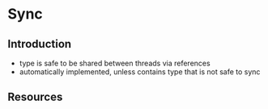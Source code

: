 # Sync



## Introduction

- type is safe to be shared between threads via references
- automatically implemented, unless contains type that is not safe to sync



## Resources
